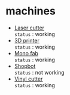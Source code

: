 # machines
- [Laser cutter](/machines/laser-cutter.md)  
`status` : working
- [3D printer](/machines/3d-printer.md)  
`status` : working
- [Mono fab](/machines/monofab.md)  
`status` : working
- [Shopbot](/machines/shopbot.md)  
`status` : not working
- [Vinyl cutter](/machines/vinyl-cutter.md)  
`status` : working